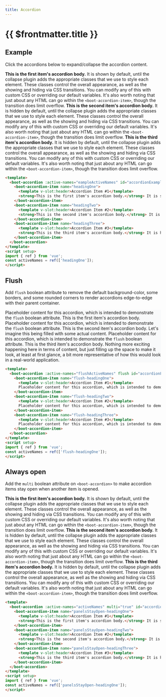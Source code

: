 ```yaml
---
title: Accordion
---
```


<script setup>
import { ref } from 'vue';
const eampleActiveNames = ref(['headingOne']);
const flushActiveNames = ref(['flush-headingOne']);
const alwaysOpenActiveNames = ref(['panelsStayOpen-headingOne']);
</script>

# {{ $frontmatter.title }}

## Example

Click the accordions below to expand/collapse the accordion content.

<div class="example">
  <boot-accordion :active-names="eampleActiveNames" id="accordionExample">
    <boot-accordion-item name="headingOne">
      <template v-slot:header>Accordion Item #1</template>
      <strong>This is the first item's accordion body.</strong> It is shown by default, until the collapse plugin adds the appropriate classes that we use to style each element. These classes control the overall appearance, as well as the showing and hiding via CSS transitions. You can modify any of this with custom CSS or overriding our default variables. It's also worth noting that just about any HTML can go within the <code>&lt;boot-accordion-item&gt;</code>, though the transition does limit overflow.
    </boot-accordion-item>
    <boot-accordion-item name="headingTwo">
      <template v-slot:header>Accordion Item #2</template>
      <strong>This is the second item's accordion body.</strong> It is hidden by default, until the collapse plugin adds the appropriate classes that we use to style each element. These classes control the overall appearance, as well as the showing and hiding via CSS transitions. You can modify any of this with custom CSS or overriding our default variables. It's also worth noting that just about any HTML can go within the <code>&lt;boot-accordion-item&gt;</code>, though the transition does limit overflow.
    </boot-accordion-item>
    <boot-accordion-item name="headingThree">
      <template v-slot:header>Accordion Item #3</template>
      <strong>This is the third item's accordion body.</strong> It is hidden by default, until the collapse plugin adds the appropriate classes that we use to style each element. These classes control the overall appearance, as well as the showing and hiding via CSS transitions. You can modify any of this with custom CSS or overriding our default variables. It's also worth noting that just about any HTML can go within the <code>&lt;boot-accordion-item&gt;</code>, though the transition does limit overflow.
    </boot-accordion-item>
  </boot-accordion>
</div>

```html
<template>
  <boot-accordion :active-names="eampleActiveNames" id="accordionExample">
    <boot-accordion-item name="headingOne">
      <template v-slot:header>Accordion Item #1</template>
      <strong>This is the first item's accordion body.</strong> It is shown by default, until the collapse plugin adds the appropriate classes that we use to style each element. These classes control the overall appearance, as well as the showing and hiding via CSS transitions. You can modify any of this with custom CSS or overriding our default variables. It's also worth noting that just about any HTML can go within the <code>&lt;boot-accordion-item&gt;</code>, though the transition does limit overflow.
    </boot-accordion-item>
    <boot-accordion-item name="headingTwo">
      <template v-slot:header>Accordion Item #2</template>
      <strong>This is the second item's accordion body.</strong> It is hidden by default, until the collapse plugin adds the appropriate classes that we use to style each element. These classes control the overall appearance, as well as the showing and hiding via CSS transitions. You can modify any of this with custom CSS or overriding our default variables. It's also worth noting that just about any HTML can go within the <code>&lt;boot-accordion-item&gt;</code>, though the transition does limit overflow.
    </boot-accordion-item>
    <boot-accordion-item name="headingThree">
      <template v-slot:header>Accordion Item #3</template>
      <strong>This is the third item's accordion body.</strong> It is hidden by default, until the collapse plugin adds the appropriate classes that we use to style each element. These classes control the overall appearance, as well as the showing and hiding via CSS transitions. You can modify any of this with custom CSS or overriding our default variables. It's also worth noting that just about any HTML can go within the <code>&lt;boot-accordion-item&gt;</code>, though the transition does limit overflow.
    </boot-accordion-item>
  </boot-accordion>
</template>
<script setup>
import { ref } from 'vue';
const activeNames = ref(['headingOne']);
</script>
```

## Flush

Add ```flush``` boolean attribute to remove the default background-color, some borders, and some rounded corners to render accordions edge-to-edge with their parent container.

<div class="example" style="background: rgb(248, 249, 250);">
  <boot-accordion :active-names="flushActiveNames" flush id="accordionFlushExample">
    <boot-accordion-item name="flush-headingOne">
      <template v-slot:header>Accordion Item #1</template>
      Placeholder content for this accordion, which is intended to demonstrate the <code>flush</code> boolean attribute. This is the first item's accordion body.
    </boot-accordion-item>
    <boot-accordion-item name="flush-headingTwo">
      <template v-slot:header>Accordion Item #2</template>
      Placeholder content for this accordion, which is intended to demonstrate the <code>flush</code> boolean attribute. This is the second item's accordion body. Let's imagine this being filled with some actual content.
    </boot-accordion-item>
    <boot-accordion-item name="flush-headingThree">
      <template v-slot:header>Accordion Item #3</template>
      Placeholder content for this accordion, which is intended to demonstrate the <code>flush</code> boolean attribute. This is the third item's accordion body. Nothing more exciting happening here in terms of content, but just filling up the space to make it look, at least at first glance, a bit more representative of how this would look in a real-world application.
    </boot-accordion-item>
  </boot-accordion>
</div>

```html
<template>
  <boot-accordion :active-names="flushActiveNames" flush id="accordionFlushExample">
    <boot-accordion-item name="flush-headingOne">
      <template v-slot:header>Accordion Item #1</template>
      Placeholder content for this accordion, which is intended to demonstrate the <code>flush</code> boolean attribute. This is the first item's accordion body.
    </boot-accordion-item>
    <boot-accordion-item name="flush-headingTwo">
      <template v-slot:header>Accordion Item #2</template>
      Placeholder content for this accordion, which is intended to demonstrate the <code>flush</code> boolean attribute. This is the second item's accordion body. Let's imagine this being filled with some actual content.
    </boot-accordion-item>
    <boot-accordion-item name="flush-headingThree">
      <template v-slot:header>Accordion Item #3</template>
      Placeholder content for this accordion, which is intended to demonstrate the <code>flush</code> boolean attribute. This is the third item's accordion body. Nothing more exciting happening here in terms of content, but just filling up the space to make it look, at least at first glance, a bit more representative of how this would look in a real-world application.
    </boot-accordion-item>
  </boot-accordion>
</template>
<script setup>
import { ref } from 'vue';
const activeNames = ref(['flush-headingOne']);
</script>
```

## Always open

Add the ```multi``` boolean attribute on ```<boot-accordion>``` to make accordion items stay open when another item is opened.

<div class="example">
  <boot-accordion :active-names="alwaysOpenActiveNames" multi id="accordionPanelsStayOpenExample">
    <boot-accordion-item name="#1">
      <template v-slot:header>Accordion Item #1</template>
      <strong>This is the first item's accordion body.</strong> It is shown by default, until the collapse plugin adds the appropriate classes that we use to style each element. These classes control the overall appearance, as well as the showing and hiding via CSS transitions. You can modify any of this with custom CSS or overriding our default variables. It's also worth noting that just about any HTML can go within the <code>&lt;boot-accordion-item&gt;</code>, though the transition does limit overflow.
    </boot-accordion-item>
    <boot-accordion-item name="#2">
      <template v-slot:header>Accordion Item #2</template>
      <strong>This is the second item's accordion body.</strong> It is hidden by default, until the collapse plugin adds the appropriate classes that we use to style each element. These classes control the overall appearance, as well as the showing and hiding via CSS transitions. You can modify any of this with custom CSS or overriding our default variables. It's also worth noting that just about any HTML can go within the <code>&lt;boot-accordion-item&gt;</code>, though the transition does limit overflow.
    </boot-accordion-item>
    <boot-accordion-item name="#3">
      <template v-slot:header>Accordion Item #3</template>
      <strong>This is the third item's accordion body.</strong> It is hidden by default, until the collapse plugin adds the appropriate classes that we use to style each element. These classes control the overall appearance, as well as the showing and hiding via CSS transitions. You can modify any of this with custom CSS or overriding our default variables. It's also worth noting that just about any HTML can go within the <code>&lt;boot-accordion-item&gt;</code>, though the transition does limit overflow.
    </boot-accordion-item>
  </boot-accordion>
</div>

```html
<template>
  <boot-accordion :active-names="activeNames" multi="true" id="accordionPanelsStayOpenExample">
    <boot-accordion-item name="panelsStayOpen-headingOne">
      <template v-slot:header>Accordion Item #1</template>
      <strong>This is the first item's accordion body.</strong> It is shown by default, until the collapse plugin adds the appropriate classes that we use to style each element. These classes control the overall appearance, as well as the showing and hiding via CSS transitions. You can modify any of this with custom CSS or overriding our default variables. It's also worth noting that just about any HTML can go within the <code>&lt;boot-accordion-item&gt;</code>, though the transition does limit overflow.
    </boot-accordion-item>
    <boot-accordion-item name="panelsStayOpen-headingTwo">
      <template v-slot:header>Accordion Item #2</template>
      <strong>This is the second item's accordion body.</strong> It is hidden by default, until the collapse plugin adds the appropriate classes that we use to style each element. These classes control the overall appearance, as well as the showing and hiding via CSS transitions. You can modify any of this with custom CSS or overriding our default variables. It's also worth noting that just about any HTML can go within the <code>&lt;boot-accordion-item&gt;</code>, though the transition does limit overflow.
    </boot-accordion-item>
    <boot-accordion-item name="panelsStayOpen-headingThree">
      <template v-slot:header>Accordion Item #3</template>
      <strong>This is the third item's accordion body.</strong> It is hidden by default, until the collapse plugin adds the appropriate classes that we use to style each element. These classes control the overall appearance, as well as the showing and hiding via CSS transitions. You can modify any of this with custom CSS or overriding our default variables. It's also worth noting that just about any HTML can go within the <code>&lt;boot-accordion-item&gt;</code>, though the transition does limit overflow.
    </boot-accordion-item>
  </boot-accordion>
</template>
<script setup>
import { ref } from 'vue';
const activeNames = ref(['panelsStayOpen-headingOne']);
</script>
```
